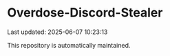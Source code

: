 # Overdose-Discord-Stealer

Last updated: 2025-06-07 10:23:13

This repository is automatically maintained.
